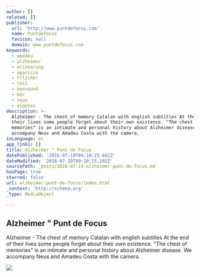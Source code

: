 ```yaml
---
author: []
related: []
publisher:
  url: 'http://www.puntdefocus.com'
  name: Puntdefocus
  favicon: null
  domain: www.puntdefocus.com
keywords:
  - amadeu
  - alzheimer
  - erinnerung
  - aparicio
  - ttlicher
  - teil
  - bensound
  - ber
  - neus
  - eigenes
description: >-
  Alzheimer - The chest of memory Catalan with english subtitles At the end of
  their lives some people forget about their own existence. "The chest of
  memories" is an intimate and personal history about Alzheimer disease. We
  accompany Neus and Amadeu Costa with the camera.
inLanguage: en
app_links: []
title: Alzheimer " Punt de Focus
datePublished: '2016-07-19T09:10:25.661Z'
dateModified: '2016-07-19T09:10:25.202Z'
sourcePath: _posts/2016-07-19-alzheimer-punt-de-focus.md
hasPage: true
starred: false
url: alzheimer-punt-de-focus/index.html
_context: 'http://schema.org'
_type: MediaObject

---
```

<article style=""><h1>Alzheimer " Punt de Focus</h1><p>Alzheimer - The chest of memory Catalan with english subtitles At the end of their lives some people forget about their own existence. "The chest of memories" is an intimate and personal history about Alzheimer disease. We accompany Neus and Amadeu Costa with the camera.</p><img src="http://www.puntdefocus.com/wp-content/plugins/simple-share-buttons-adder/buttons/simple/google.png" /></article>